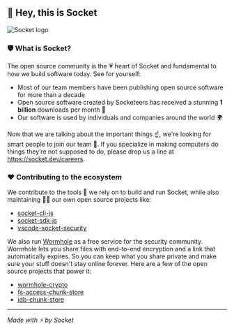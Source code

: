 ## 👋 Hey, this is Socket

![Socket logo](https://socket.dev/images/socket-logo.png)

### 🛡 What is Socket?

The open source community is the 💗 heart of Socket and fundamental to how we build software today. See for yourself:

- Most of our team members have been publishing open source software for more than a decade
- Open source software created by Socketeers has received a stunning **1 billion** downloads per month 🤯
- Our software is used by individuals and companies around the world 🌍

Now that we are talking about the important things ☝️, we're looking for smart people to join our team 🙌. If you specialize in making computers do things they’re not supposed to do, please drop us a line at https://socket.dev/careers.

### ❤️ Contributing to the ecosystem

We contribute to the tools 🔧 we rely on to build and run Socket, while also maintaining 🧙‍♂️ our own open source projects like:

- [socket-cli-js](https://github.com/SocketDev/socket-cli-js)
- [socket-sdk-js](https://github.com/SocketDev/socket-sdk-js)
- [vscode-socket-security](https://github.com/SocketDev/vscode-socket-security)

We also run [Wormhole](https://wormhole.app) as a free service for the security community. Wormhole lets you share files with end-to-end encryption and a link that automatically expires. So you can keep what you share private and make sure your stuff doesn't stay online forever. Here are a few of the open source projects that power it:

- [wormhole-crypto](https://github.com/SocketDev/wormhole-crypto)
- [fs-access-chunk-store](https://github.com/SocketDev/fs-access-chunk-store)
- [idb-chunk-store](https://github.com/SocketDev/idb-chunk-store)

---

_Made with ⚡️ by Socket_
